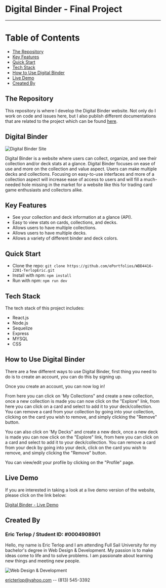 # Digital Binder - Final Project


---

# Table of Contents
* [The Repository](#repo)
* [Key Features](#key-features)
* [Quick Start](#quick-start)
* [Tech Stack](#tech-stack)
* [How to Use Digital Binder](#how-to)
* [Live Demo](#demo)
* [Created By](#created-by)

<a name="repo"></a>
## The Repository
This repository is where I develop the Digital Binder website. Not only do I work on code and issues here, but I also publish different documentations that are related to the project which can be found [here](https://github.com/ePortfolios/WDD4416-2201-TerlopEric/tree/main/docs).

## Digital Binder

![Digital Binder Site](https://i.imgur.com/MPhZu6m.png)

Digital Binder is a website where users can collect, organize, and see their collection and/or deck stats at a glance. Digital Binder focuses on ease of use and more on the collection and value aspect. Users can make multiple decks and collections. Focusing on easy-to-use interfaces and more of a collection aspect will increase ease of access to users and will fill a much-needed hole missing in the market for a website like this for trading card game enthusiasts and collectors alike.

<a name="key-features"></a>
## Key Features
* See your collection and deck information at a glance (API).
* Easy to view stats on cards, collections, and decks.
* Allows users to have multiple collections.
* Allows users to have multiple decks.
* Allows a variety of different binder and deck colors.

<a name="quick-start"></a>
## Quick Start
* Clone the repo: `git clone https://github.com/ePortfolios/WDD4416-2201-TerlopEric.git`
* Install with npm: `npm install`
* Run with npm: `npm run dev`

<a name="tech-stack"></a>
## Tech Stack
The tech stack of this project includes:

* React.js
* Node.js
* Sequelize
* Express
* MYSQL
* CSS

<a name="how-to"></a>
## How to Use Digital Binder
There are a few different ways to use Digital Binder, first thing you need to do is to create an account, you can do this by signing up.

Once you create an account, you can now log in! 

From here you can click on 'My Collections" and create a new collection, once a new collection is made you can now click on the "Explore" link, from here you can click on a card and select to add it to your deck/collection. You can remove a card from your collection by going into your collection, clicking on the card you wish to remove, and simply clicking the "Remove" button.

You can also click on 'My Decks" and create a new deck, once a new deck is made you can now click on the "Explore" link, from here you can click on a card and select to add it to your deck/collection. You can remove a card from your deck by going into your deck, click on the card you wish to remove, and simply clicking the "Remove" button.

You can view/edit your profile by clicking on the "Profile" page.

<a name="demo"></a>
## Live Demo
If you are interested in taking a look at a live demo version of the website, please click on the link below:

[Digital Binder - Live Demo](https://prod-final-2202-terloperic.herokuapp.com/dashboard)

<a name="created-by"></a>
## Created By
### Eric Terlop / Student ID: #0004908901 
 Hello, my name is Eric Terlop and I am attending Full Sail University for my bachelor's degree in Web Design & Development. My passion is to make ideas come to life and to solve problems. I am passionate about learning new things and meeting new people.


![Web Design & Development](https://img.shields.io/badge/degree-web%20design%20%26%20development-blue.svg)&nbsp; 


ericterlop@yahoo.com -- (813) 545-3392 